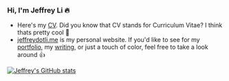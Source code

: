 ###  Hi, I'm Jeffrey Li 🔥

- Here's my [CV](https://drive.google.com/file/d/1sRWCUq1E41osMeRo9lHx_2rq_EgFHyQC/view?usp=sharing). Did you know that CV stands for Curriculum Vitae? I think thats pretty cool 🚀
- [jeffreydotli.me](https://jeffreydotli.me) is my personal website. If you'd like to see for my [portfolio](https://jeffreydotli.me/portfolio), my [writing](https://jeffreydotli.me/writing), or just a touch of color, feel free to take a look around 👍


[![Jeffrey's GitHub stats](https://github-readme-stats.vercel.app/api?username=jeffrey-dot-li&theme=vision-friendly-dark)](https://github.com/anuraghazra/github-readme-stats)